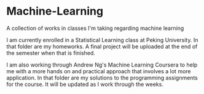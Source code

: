 # Machine-Learning
A collection of works in classes I'm taking regarding machine learning

I am currently enrolled in a Statistical Learning class at Peking University. In that folder are my homeworks. A final project will be uploaded at the end of the semester when that is finished. 

I am also working through Andrew Ng's Machine Learning Coursera to help me with a more hands on and practical approach that involves a lot more application. In that folder are my solutions to the programming assignments for the course. It will be updated as I work through the weeks. 
